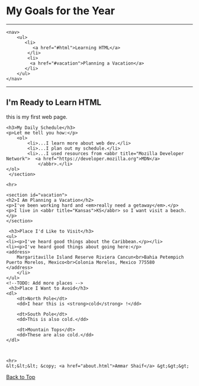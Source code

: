 <!DOCTYPE html>
<html lang="en">

<head>
    <meta charset="UTF-8">
    <meta name="author" content="Ammar Shaif">
    <meta name="description" content="This page contains all the things I am learning how to create as I learn HTML.">
    <title>My First Web Page</title>
    <link rel="icon" href="html5.png" type="image/x-icon">
    <link rel="stylesheet" href="main.css" type="text/css">
</head>

<body>
    <h1>My Goals for the Year</h1>
    
   <hr>
    
    <nav>
        <ul>
           <li>
              <a href="#html">Learning HTML</a>
            </li>
            <li>
             <a href="#vacation">Planning a Vacation</a>
           </li>
        </ul>
    </nav>
    
   <hr>
        
   <section id="html">
    <h2>I'm Ready to Learn HTML</h2>
    <p>this is my first web page.</p>
    
    <h3>My Daily Schedule</h3>
    <p>Let me tell you how:</p>
        <ol>
            <li>...I learn more about web dev.</li>
            <li>...I plan out my schedule.</li>
            <li>...I used resources from <abbr title="Mozilla Developer Network">  <a href="https://developer.mozilla.org">MDN</a>
                </abbr>.</li>
    </ol>
     </section>
    
    <hr>
   
    <section id="vacation">
    <h2>I Am Planning a Vacation</h2>
    <p>I've been working hard and <em>really need a getaway</em>.</p>
    <p>I live in <abbr title="Kansas">KS</abbr> so I want visit a beach.</p>
    </section>
    
     <h3>Place I'd Like to Visit</h3>
    <ul>
    <li><p>I've heard good things about the Caribbean.</p></li>
    <li><p>I've heard good things about going here:</p>
    <address>
        Margaritaville Island Reserve Riviera Cancun<br>Bahia Petempich Puerto Morelos, Mexico<br>Colonia Morelos, Mexico 775580
    </address>
        </li>
    </ul>
    <!--TODO: Add more places -->
     <h3>Place I Want to Avoid</h3>
    <dl>
        <dt>North Pole</dt>
        <dd>I hear this is <strong>cold</strong> !</dd>
        
        <dt>South Pole</dt>
        <dd>This is also cold.</dd>
        
        <dt>Mountain Tops</dt>
        <dd>These are also cold.</dd> 
    </dl>
    
  
    
    <hr>
    &lt;&lt;&lt; &copy; <a href="about.html">Ammar Shaif</a> &gt;&gt;&gt;
   <p>
        <a href="#">Back to Top</a>
   </p>
   
</body>

</html>
